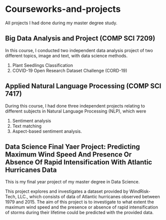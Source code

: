 # Courseworks-and-projects
All projects I had done during my master degree study.

## Big Data Analysis and Project (COMP SCI 7209)
In this course, I conducted two independent data analysis project of two different topics, image and text, with data science methods.

1. Plant Seedlings Classification
2. COVID-19 Open Research Dataset Challenge (CORD-19)

## Applied Natural Language Processing (COMP SCI 7417)
During this course, I had done three independent projects relating to different subjects in Natural Language Processing (NLP), which were

1. Sentiment analysis
2. Text matching
3. Aspect-based sentiment analysis.

## Data Science Final Yaer Project: Predicting Maximum Wind Speed And Presence Or Absence Of Rapid Intensification With Atlantic Hurricanes Data
This is my final year project of my master degree in Data Science.

This project explores and investigates a dataset provided by WindRisk- Tech, LLC., which consists of data of Atlantic hurricanes observed between 1979 and 2015. The aim of this project is to investigate to what extent the maximum wind speed and the presence or absence of rapid intensification of storms during their lifetime could be predicted with the provided data.

